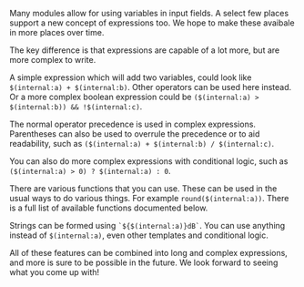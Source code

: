 Many modules allow for using variables in input fields. A select few places support a new concept of expressions too. We hope to make these avaibale in more places over time.

The key difference is that expressions are capable of a lot more, but are more complex to write.

A simple expression which will add two variables, could look like `$(internal:a) + $(internal:b)`. Other operators can be used here instead.
Or a more complex boolean expression could be `($(internal:a) > $(internal:b)) && !$(internal:c)`.

The normal operator precedence is used in complex expressions. Parentheses can also be used to overrule the precedence or to aid readability, such as `($(internal:a) + $(internal:b) / $(internal:c)`.

You can also do more complex expressions with conditional logic, such as `($(internal:a) > 0) ? $(internal:a) : 0`.

There are various functions that you can use. These can be used in the usual ways to do various things. For example `round($(internal:a))`. There is a full list of available functions documented below.

Strings can be formed using `` `${$(internal:a)}dB` ``. You can use anything instead of `$(internal:a)`, even other templates and conditional logic.

All of these features can be combined into long and complex expressions, and more is sure to be possible in the future. We look forward to seeing what you come up with!
